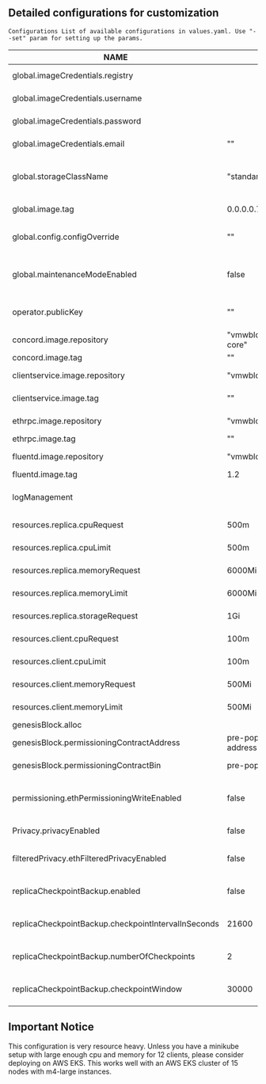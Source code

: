 ## Detailed configurations for customization

    Configurations List of available configurations in values.yaml. Use "--set" param for setting up the params.


| NAME                                                | VALUE                          | DESCRIPTION                                  | TYPE      |
|-----------------------------------------------------|--------------------------------|----------------------------------------------|-----------|
| global.imageCredentials.registry                    |                                | Name of docker registry                      | Mandatory |
| global.imageCredentials.username                    |                                | Username for docker registry                 | Mandatory |
| global.imageCredentials.password                    |                                | Password for docker registry                 | Mandatory |
| global.imageCredentials.email                       | ""                             | Email for docker registry                    | Optional  |
| global.storageClassName                             | "standard"                     | Global StorageClass for Persistent Volume(s) |           |
| global.image.tag                                    | 0.0.0.0.7833                   | The global artifact tag                      | Mandatory |
| global.config.configOverride                        | ""                             | Overwrite tls cert files during upgrade      | Optional  |
| global.maintenanceModeEnabled                       | false                          | Launch containers in maintenance mode        | Optional  |
| operator.publicKey                                  | ""                             | Public key for corresponding operator pvt key| Mandatory |
| concord.image.repository                            | "vmwblockchain/concord-core"   | Global repository for replica                | Mandatory |
| concord.image.tag                                   | ""                             | Tag for replica                              | Optional  |
| clientservice.image.repository                      | "vmwblockchain/clientservice"  | Global repository for clientservice          | Mandatory |
| clientservice.image.tag                             | ""                             | Tag for client service                       | Optional  |
| ethrpc.image.repository                             | "vmwblockchain/ethrpc"         | Global repository for ethrpc                 | Mandatory |
| ethrpc.image.tag                                    | ""                             | Tag for ethrpc                               | Optional  |
| fluentd.image.repository                            | "vmwblockchain/fluentd"        | Global repository for fluentd                | Mandatory |
| fluentd.image.tag                                   | 1.2                            | Tag for fluentd                              | Optional  |
| logManagement                                       |                                | logmanagement-specific parameters            |           |
| resources.replica.cpuRequest                        | 500m                           | CPU request for replica                      | Optional  |
| resources.replica.cpuLimit                          | 500m                           | CPU Limit for replica                        | Optional  |
| resources.replica.memoryRequest                     | 6000Mi                         | Memory request for replica                   | Optional  |
| resources.replica.memoryLimit                       | 6000Mi                         | Memory limit for replica                     | Optional  |
| resources.replica.storageRequest                    | 1Gi                            | Storage request for replica                  | Optional  |
| resources.client.cpuRequest                         | 100m                           | CPU request for client                       | Optional  |
| resources.client.cpuLimit                           | 100m                           | CPU limit for client                         | Optional  |
| resources.client.memoryRequest                      | 500Mi                          | memory request for client                    | Optional  |
| resources.client.memoryLimit                        | 500Mi                          | memory limit for client                      | Optional  |
| genesisBlock.alloc                                  |                                | List of accounts                             |           |
| genesisBlock.permissioningContractAddress           | pre-populated contract address | Contract address for permissioning           | Optional  |
| genesisBlock.permissioningContractBin               | pre-populated contract binary  | Contract bin for permissioning               | Optional  |
| permissioning.ethPermissioningWriteEnabled          | false                          | Eth permissioning write enabled flag         | Optional  |
| Privacy.privacyEnabled                              | false                          | Flag for enabling privacy                    | Optional  |
| filteredPrivacy.ethFilteredPrivacyEnabled           | false                          | Eth filtered privacy enabled flag            | Optional  |
| replicaCheckpointBackup.enabled                     | false                          | Enable Replica checkpoint-based backup       | Optional  |
| replicaCheckpointBackup.checkpointIntervalInSeconds | 21600                          | Interval between checkpoint backups          | Optional  |
| replicaCheckpointBackup.numberOfCheckpoints         | 2                              | Number of checkpoints to retain              | Optional  |
| replicaCheckpointBackup.checkpointWindow            | 30000                          | Number of sequences to wait for              | Optional  |

## Important Notice
This configuration is very resource heavy. Unless you have a minikube setup with large enough cpu and memory for 12 clients, please consider deploying on AWS EKS.
This works well with an AWS EKS cluster of 15 nodes with m4-large instances.
